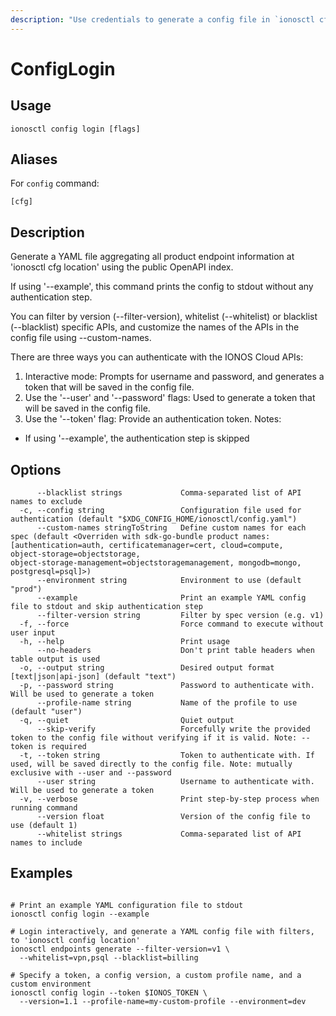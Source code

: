 ```yaml
---
description: "Use credentials to generate a config file in `ionosctl cfg location`, or use '--example' to generate a sample endpoints YAML config"
---
```


# ConfigLogin

## Usage

```text
ionosctl config login [flags]
```

## Aliases

For `config` command:

```text
[cfg]
```

## Description

Generate a YAML file aggregating all product endpoint information at 'ionosctl cfg location' using the public OpenAPI index.

If using '--example', this command prints the config to stdout without any authentication step.

You can filter by version (--filter-version), whitelist (--whitelist) or blacklist (--blacklist) specific APIs,
and customize the names of the APIs in the config file using --custom-names.

There are three ways you can authenticate with the IONOS Cloud APIs:
  1. Interactive mode: Prompts for username and password, and generates a token that will be saved in the config file.
  2. Use the '--user' and '--password' flags: Used to generate a token that will be saved in the config file.
  3. Use the '--token' flag: Provide an authentication token.
Notes:
  - If using '--example', the authentication step is skipped


## Options

```text
      --blacklist strings             Comma-separated list of API names to exclude
  -c, --config string                 Configuration file used for authentication (default "$XDG_CONFIG_HOME/ionosctl/config.yaml")
      --custom-names stringToString   Define custom names for each spec (default <Overriden with sdk-go-bundle product names: [authentication=auth, certificatemanager=cert, cloud=compute, object‑storage=objectstorage, object‑storage‑management=objectstoragemanagement, mongodb=mongo, postgresql=psql]>)
      --environment string            Environment to use (default "prod")
      --example                       Print an example YAML config file to stdout and skip authentication step
      --filter-version string         Filter by spec version (e.g. v1)
  -f, --force                         Force command to execute without user input
  -h, --help                          Print usage
      --no-headers                    Don't print table headers when table output is used
  -o, --output string                 Desired output format [text|json|api-json] (default "text")
  -p, --password string               Password to authenticate with. Will be used to generate a token
      --profile-name string           Name of the profile to use (default "user")
  -q, --quiet                         Quiet output
      --skip-verify                   Forcefully write the provided token to the config file without verifying if it is valid. Note: --token is required
  -t, --token string                  Token to authenticate with. If used, will be saved directly to the config file. Note: mutually exclusive with --user and --password
      --user string                   Username to authenticate with. Will be used to generate a token
  -v, --verbose                       Print step-by-step process when running command
      --version float                 Version of the config file to use (default 1)
      --whitelist strings             Comma-separated list of API names to include
```

## Examples

```text

# Print an example YAML configuration file to stdout
ionosctl config login --example

# Login interactively, and generate a YAML config file with filters, to 'ionosctl config location'
ionosctl endpoints generate --filter-version=v1 \
  --whitelist=vpn,psql --blacklist=billing

# Specify a token, a config version, a custom profile name, and a custom environment
ionosctl config login --token $IONOS_TOKEN \
  --version=1.1 --profile-name=my-custom-profile --environment=dev

```

